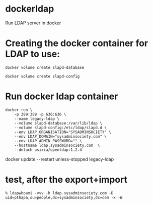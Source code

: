 # dockerldap

Run LDAP server in docker

# Creating the docker container for LDAP to use:

```
docker volume create slapd-database
```
```
docker volume create slapd-config
```

# Run docker ldap container 
```
docker run \
    -p 389:389 -p 636:636 \
    --name legacy-ldap \
    --volume slapd-database:/var/lib/ldap \
    --volume slapd-config:/etc/ldap/slapd.d \
    --env LDAP_ORGANISATION="SYSADMINSOCIETY" \
    --env LDAP_DOMAIN="sysadminsociety.com" \
    --env LDAP_ADMIN_PASSWORD="" \
    --hostname ldap.sysadminsociety.com  \
    --detach osixia/openldap:1.2.4
 ```

docker update --restart unless-stopped legacy-ldap


# test, after the export+import
```
% ldapwhoami -vvv -h ldap.sysadminsociety.com -D uid=pthapa,ou=people,dc=sysadminsociety,dc=com -x -W
```

